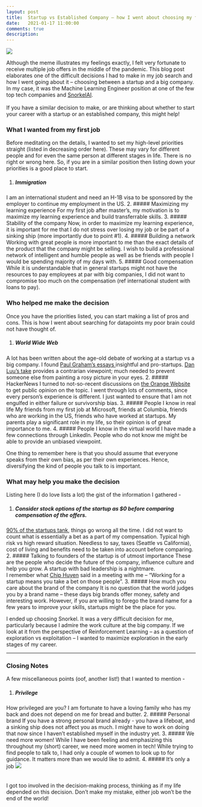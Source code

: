 ```yaml
---
layout: post
title:  Startup vs Established Company – how I went about choosing my first job after Master's
date:   2021-01-17 11:00:00
comments: true
description: 
---
```


<img class="img-fluid rounded z-depth-1" src="{{ site.baseurl }}/assets/img/job1.jpg">

Although the meme illustrates my feelings exactly, I felt very fortunate to receive multiple job offers in the middle of the pandemic. This blog post elaborates one of the difficult decisions I had to make in my job search and how I went going about it – choosing between a startup and a big company. In my case, it was the Machine Learning Engineer position at one of the few top tech companies and <a href="https://snorkel.ai/" target="blank">SnorkelAI</a>. 
<br><br>
If you have a similar decision to make, or are thinking about whether to start your career with a startup or an established company, this might help!

### What I wanted from my first job
Before meditating on the details, I wanted to set my high-level priorities straight (listed in decreasing order here). These may vary for different people and for even the same person at different stages in life. There is no right or wrong here. So, if you are in a similar position then listing down your priorities is a good place to start.

1.	##### Immigration
I am an international student and need an H-1B visa to be sponsored by the employer to continue my employment in the US. 
2.	##### Maximizing my learning experience
For my first job after master’s, my motivation is to maximize my learning experience and build transferrable skills.
3.	##### Stability of the company
Now, in order to maximize my learning experience, it is important for me that I do not stress over losing my job or be part of a sinking ship (more importantly due to point #1).
4.	##### Building a network
Working with great people is more important to me than the exact details of the product that the company might be selling. I wish to build a professional network of intelligent and humble people as well as be friends with people I would be spending majority of my days with.
5.	##### Good compensation
While it is understandable that in general startups might not have the resources to pay employees at par with big companies, I did not want to compromise too much on the compensation (ref international student with loans to pay).

### Who helped me make the decision

Once you have the priorities listed, you can start making a list of pros and cons. This is how I went about searching for datapoints my poor brain could not have thought of.

1.	##### World Wide Web
A lot has been written about the age-old debate of working at a startup vs a big company. I found <a href="http://www.paulgraham.com/articles.html" target="blank">Paul Graham’s essays </a> insightful and pro-startups. <a href="https://danluu.com/startup-tradeoffs/" target="blank">Dan Luu’s take</a> provides a contrarian viewpoint; much needed to prevent someone else from painting a rosy picture in your eyes.
2.	##### HackerNews
I turned to not-so-recent discussions on <a href="https://news.ycombinator.com/" target="blank">the Orange Website</a> to get public opinion on the topic. I went through lots of comments, since every person’s experience is different. I just wanted to ensure that I am not engulfed in either failure or survivorship bias. 
3.	##### People I know in real life
My friends from my first job at Microsoft, friends at Columbia, friends who are working in the US, friends who have worked at startups. My parents play a significant role in my life, so their opinion is of great importance to me.
4.	##### People I know in the virtual world
I have made a few connections through LinkedIn. People who do not know me might be able to provide an unbiased viewpoint. 

One thing to remember here is that you should assume that everyone speaks from their own bias, as per their own experiences. Hence, diversifying the kind of people you talk to is important. 


### What may help you make the decision
Listing here (I do love lists a lot) the gist of the information I gathered - 
1.	##### Consider stock options of the startup as $0 before comparing compensation of the offers. 
<a href="https://www.investopedia.com/articles/personal-finance/040915/how-many-startups-fail-and-why.asp" target="blank">90% of the startups tank</a>, things go wrong all the time. I did not want to count what is essentially a bet as a part of my compensation. Typical high risk vs high reward situation.
Needless to say, taxes (Seattle vs California), cost of living and benefits need to be taken into account before comparing.
2.	##### Talking to founders of the startup is of utmost importance
These are the people who decide the future of the company, influence culture and help you grow. A startup with bad leadership is a nightmare. <br>
I remember what <a href="https://twitter.com/chipro" target="blank">Chip Huyen</a> said in a meeting with me – “Working for a startup means you take a bet on those people”.
3.	##### How much you care about the brand of the company
It is no question that the world judges you by a brand name – these days big brands offer money, safety and interesting work. However, if you are willing to forego the brand name for a few years to improve your skills, startups might be the place for you. 


I ended up choosing Snorkel. It was a very difficult decision for me, particularly because I admire the work culture at the big company. If we look at it from the perspective of Reinforcement Learning – as a question of exploration vs exploitation – I wanted to maximize exploration in the early stages of my career.

<hr>

### Closing Notes 

A few miscellaneous points (oof, another list!) that I wanted to mention -

1.	##### Privilege
How privileged are you? I am fortunate to have a loving family who has my back and does not depend on me for bread and butter. 
2.	##### Personal brand
If you have a strong personal brand already - you have a lifeboat, and a sinking ship does not affect you as much. I might have to work on doing that now since I haven’t established myself in the industry yet.
3.	##### We need more women!
While I have been feeling and emphasizing this throughout my (short) career, we need more women in tech! While trying to find people to talk to, I had only a couple of women to look up to for guidance. It matters more than we would like to admit. 
4.	##### It’s only a job
<img class="img-fluid rounded z-depth-1" src="{{ site.baseurl }}/assets/img/job2.jpg"> <br><br><br> 
I got too involved in the decision-making process, thinking as if my life depended on this decision. Don’t make my mistake, either job won’t be the end of the world!

<br><br>